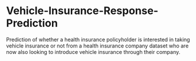 # Vehicle-Insurance-Response-Prediction
Prediction of whether a health insurance policyholder is interested in taking vehicle insurance or not from a health insurance company dataset who are now also looking to introduce vehicle insurance through their company.

